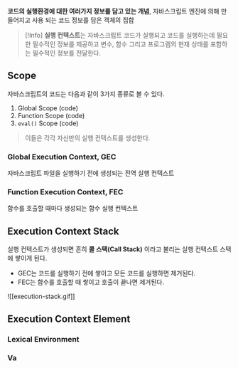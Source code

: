 **코드의 실행환경에 대한 여러가지 정보를 담고 있는 개념**, 자바스크립트 엔진에 의해 만들어지고 사용 되는 코드 정보를 담은 객체의 집합

> [!Info]
> **실행 컨텍스트**는 자바스크립트 코드가 실행되고 코드를 실행하는데 필요한 필수적인 정보를 제공하고 변수, 함수 그리고 프로그램의 현재 상태를 포함하는 필수적인 정보를 전달한다.

## Scope
자바스크립트의 코드는 다음과 같이 3가지 종류로 볼 수 있다.

1. Global Scope (code)
2. Function Scope (code)
3. `eval()` Scope (code)

> 이들은 각각 자신만의 실행 컨텍스트를 생성한다.

### Global Execution Context, GEC
자바스크립트 파일을 실행하기 전에 생성되는 전역 실행 컨텍스트
### Function Execution Context, FEC
함수를 호출할 때마다 생성되는 함수 실행 컨텍스트

## Execution Context Stack
실행 컨텍스트가 생성되면 흔히 **콜 스택(Call Stack)** 이라고 불리는 실행 컨텍스트 스택에 쌓이게 된다.

- GEC는 코드를 실행하기 전에 쌓이고 모든 코드를 실행하면 제거된다.
- FEC는 함수를 호출할 때 쌓이고 호출이 끝나면 제거된다.

![[execution-stack.gif]]

## Execution Context Element

### Lexical Environment

### Va